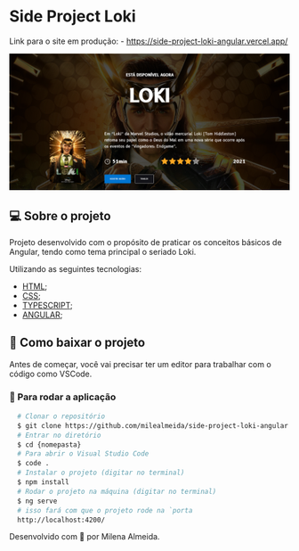 # Side Project Loki

  Link para o site em produção: - https://side-project-loki-angular.vercel.app/

<img src="./.github/print.png" />

## 💻 Sobre o projeto

Projeto desenvolvido com o propósito de praticar os conceitos básicos de Angular, tendo como tema principal o seriado Loki.

Utilizando as seguintes tecnologias:
  - [HTML](https://developer.mozilla.org/en-US/docs/Web/HTML);
  - [CSS](https://developer.mozilla.org/en-US/docs/Web/CSS);
  - [TYPESCRIPT](https://www.typescriptlang.org/);
  - [ANGULAR](https://angular.io/);

  ## 🚨 Como baixar o projeto

  Antes de começar, você vai precisar ter um editor para trabalhar com o código como VSCode.

  ### 🏁 Para rodar a aplicação

  ```bash
    # Clonar o repositório
    $ git clone https://github.com/milealmeida/side-project-loki-angular
    # Entrar no diretório
    $ cd {nomepasta}
    # Para abrir o Visual Studio Code
    $ code .
    # Instalar o projeto (digitar no terminal)
    $ npm install
    # Rodar o projeto na máquina (digitar no terminal)
    $ ng serve 
    # isso fará com que o projeto rode na `porta 
    http://localhost:4200/
``` 

  Desenvolvido com 💙 por Milena Almeida.
